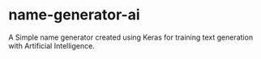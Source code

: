 # name-generator-ai
A Simple name generator created using Keras for training text generation with Artificial Intelligence.
